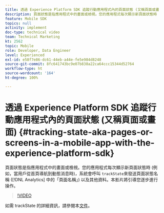 ```yaml
---
title: 透過 Experience Platform SDK 追蹤行動應用程式內的頁面狀態 (又稱頁面或畫面)
description: 頁面狀態是指應用程式中的畫面或檢視。您的應用程式每次顯示新頁面狀態時 (例如，當用戶從首頁導航到動態消息時)，系統會呼叫 “ trackState” 來發送頁面狀態名稱 (Analytics 中的「頁面名稱」) 以及其他資料。本影片將引導您逐步進行操作。
feature: Mobile SDK
topics: null
activity: implement
doc-type: technical video
team: Technical Marketing
kt: 2562
topic: Mobile
role: Developer, Data Engineer
level: Experienced
exl-id: e58f7e86-dc61-44eb-a44e-fe5e984d8248
source-git-commit: 8fc641743bc9e07b838a22ca64ccc15344d52764
workflow-type: ht
source-wordcount: '164'
ht-degree: 100%

---
```


# 透過 Experience Platform SDK 追蹤行動應用程式內的頁面狀態 (又稱頁面或畫面) {#tracking-state-aka-pages-or-screens-in-a-mobile-app-with-the-experience-platform-sdk}

頁面狀態是指應用程式中的畫面或檢視。您的應用程式每次顯示新頁面狀態時 (例如，當用戶從首頁導航到動態消息時)，系統會呼叫 `trackState`來發送頁面狀態名稱 ([!DNL Analytics] 中的「頁面名稱」) 以及其他資料。本影片將引導您逐步進行操作。

>[!VIDEO](https://video.tv.adobe.com/v/26260/?quality=12&learn=on)

如需 trackState 的詳細資訊，請參閱本[文件](https://aep-sdks.gitbook.io/docs/using-mobile-extensions/mobile-core/configuration-reference/mobile-core-api-reference)。
